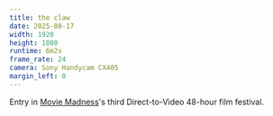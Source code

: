 ```yaml
---
title: the claw
date: 2025-08-17
width: 1920
height: 1080
runtime: 6m2s
frame_rate: 24
camera: Sony Handycam CX405
margin_left: 0
---
```


Entry in [Movie Madness](https://moviemadness.org/)'s third Direct-to-Video 48-hour film festival.
